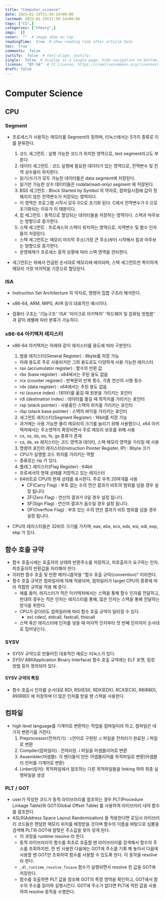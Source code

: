 ```yaml
---
title: "Computer_science"
date: 2023-01-19T21:59:14+09:00
lastmod: 2023-01-19T21:59:14+09:00
tags: ["CS",]
categories: ["theory",]
imgs:  []
cover:  ""  # image show on top
readingTime:  true  # show reading time after article date
toc:  true
comments:  false
justify:  false  # text-align: justify;
single:  false  # display as a single page, hide navigation on bottom, like as about page.
license:  "BY-SA"  # CC License, https://creativecommons.org/licenses/?lang=ko
draft: false
---
```

# Computer Science
## CPU
### Segment
- 프로세스가 사용하는 메모리를 Segment라 칭하며, 리눅스에서는 5가지 종류로 이를 분류한다. 
  1. 코드 세그먼트 : 실행 가능한 코드가 위치한 영역으로, text segment라고도 부른다.
  2. 데이터 세그먼트 : 코드 실행에 필요한 데이터가 있는 영역으로, 전역변수 및 전역 상수들이 위치한다.
    - 읽기/쓰기가 모두 가능한 데이터들은 data segment에 저장된다.
    - 읽기만 가능한 상수 데이터들은 rodata(read-only) segment 에 저장된다.
  3. BSS 세그먼트 : Block Started by Symbol 의 약자로, 컴파일시점에 값이 정해지지 않은 전역변수가 저장되는 영역이다. 
    - 이 영역은 프로그램 시작시 모두 0으로 초기화 된다. C에서 전역변수가 0 으로 초기화되는 이유가 이 때문이다.
  4. 힙 세그먼트 : 동적으로 할당되는 데이터들을 저장하는 영역이다. 스택과 마주보는 방향으로 증가한다.
  5. 스택 세그먼트 : 프로세스의 스택이 위치하는 영역으로, 지역변수 및 함수 인자들이 저장된다. 
    - 스택 세그먼트는 메모리 마지막 주소(가장 큰 주소)부터 시작해서 힙과 마주보는 방향으로 증가한다.
	- 운영체제가 프로세스 동작 상황에 따라 스택 영역을 관리한다.
  
- 세그먼트는 위에서 언급된 순서대로 메모리에 배치되며, 스택 세그먼트만 특이하게 메모리 가장 마지막을 기준으로 할당된다.

### ISA
- Instruction Set Architecture 의 약자로, 명령어 집합 구조라 해석한다.
- x86-64, ARM, MIPS, AVR 등이 대표적인 예시이다.

- 컴퓨터 구조는 '기능구조' 'ISA' '마이크로 아키텍처' '하드웨어 및 컴퓨팅 방법론' 과 같이 레벨에 따라 분류가 가능하다. 

### x86-64 아키텍처 레지스터
- x86-64 아키텍처는 아래와 같이 레지스터를 용도에 따라 구분한다. 
  1. 범용 레지스터(General Register) : 8byte를 저장 가능
    - 아래 용도로 주로 사용되지만 그외 용도로도 다양하게 사용 가능한 레지스터.
    - rax (accumulator register) : 함수의 반환 값
    - rbx (base register) : x64에서는 주된 용도 없음
    - rcx (counter register) : 반복문의 반복 횟수, 각종 연산의 시행 횟수
  	- rdx (data register) : x64에서는 주된 용도 없음
    - rsi (source index) : 데이터를 옮길 때 원본을 가리키는 포인터
    - rdi (destination index) : 데이터를 옮길 때 목적지를 가리키는 포인터
  	- rsp (stack pointer) : 사용중인 스택의 위치를 가리키는 포인터
  	- rbp (stack base pointer) : 스택의 바닥을 가리키는 포인터
  2. 세그먼트 레지스터(Segment Register) : 16bit를 저장 가능
  	- 과거에는 사용 가능한 물리 메모리의 크기를 늘리기 위해 사용했으나, x64 아키텍처에서는 주소영역이 확장되면서 주로 메모리 보호를 위해 사용
    - cs, ss, ds, es, fs, gs 종류가 존재
  	- cs, ds, ss 레지스터는 코드 영역과 데이터, 스택 메모리 영역을 가리킬 때 사용
  3. 명령어 포인터 레지스터(Instruction Pointer Register, IP) : 8byte 크기
    - CPU가 실행할 코드 위치를 가리키는 역할
    - 종류로는 rip 가 있다.
  4. 플래그 레지스터(Flag Register) : 64bit
    - 프로세서의 현재 상태를 저장하고 있는 레지스터
  	- 64비트로 CPU의 현재 상태를 표시한다. 주로 우측 20여개를 사용
	  - CF(Carry Flag) : 부호 없는 수의 연산 결과가 비트의 범위를 넘을 경우 설정 됩니다.
	  - ZF(Zero Flag) : 연산의 결과가 0일 경우 설정 됩니다.
	  - SF(Sign Flag) : 연산의 결과가 음수일 경우 설정 됩니다.
	  - OF(Overflow Flag) : 부호 있는 수의 연산 결과가 비트 범위를 넘을 경우 설정 됩니다.
	  
- CPU의 레지스터들은 32비트 크기를 가지며, eax, ebx, ecx, edx, esi, edi, esp, ebp 가 있다. 

## 함수 호출 규약
- 함수 호출시에는 호출자의 상태와 반환주소를 저장하고, 피호출자가 요구하는 인자, 피호출자의 반환값을 처리해야 한다. 
- 이러한 함수 호출 및 반환 매커니즘약을 "함수 호출 규약(convention)" 이라한다.
- 함수 호출 규약은 컴파일러에 의해 적용되며, 컴파일러가 target CPU의 종류에 따라 적합한 규약을 적용 해 준다.
  - 예를 들어, 레지스터가 적은 아키텍처에서는 스택을 통해 함수 인자를 전달하고, 반대의 경우는 적은 인자는 레지스터를 통해, 많은 인자는 스택을 통해 전달하는 방식을 취한다.
  - CPU가 같더라도 컴파일러에 따라 함수 호출 규약이 달라질 수 있다.
    - ex) cdecl, stdcall, fastcall, thiscall
  - 스택 혹은 레지스터에 인자를 넣을 때 마지막 인자부터 첫 번째 인자까지 순서대로 집어넣는다.
### SYSV
- SYSV 규약으로 만들어진 대표적인 예로는 리눅스가 있다.
- SYSV ABI(Application Binary Interface) 함수 호출 규약에는 ELF 포맷, 링킹 방법 등이 정의되어 있다.

#### SYSV 규약의 특징
- 함수 호출시 인자를 순서대로 RDI, RSI(ESI), RDX(EDX), RCX(ECX), R8(R8D), R9(R9D) 에 저장하며 더 많은 인자를 받을 땐 스택을 사용한다.

## 컴파일
- high level language를 기계어로 변환하는 작업을 컴파일이라 하고, 컴파일은 네가지 변환기를 거친다. 
  1. Preprocessor(전처리기) : c언어로 구현된 .c 파일을 전처리가 완료된 .i 파일로 변환
  2. Compiler(컴파일러) : 전처리된 .i 파일을 어셈블리어로 변환   
  3. Assembler(어셈블): 각 벤더들이 만든 어셈블리어를 목적파일로 변환(어셈블리 언어를 기계어로 변환)
  4. Linker(링커): 목적파일에서 참조하는 다른 목적파일들을 linking 하여 최종 실행파일을 생성

### PLT / GOT
- user가 작성한 코드가 동적 라이브러리를 참조하는 경우 PLT(Procedure Linkage Table)와 GOT(Global Offset Table) 를 사용하여 라이브러리 내의 함수를 참조한다. 
- ASLR(Address Space Layout Randomization) 을 적용한다면 로딩시 라이브러리 코드들은 랜덤한 메모리 위치를 배정받을 것이며 함수의 이름을 바탕으로 심볼을 검색해 PLT와 GOT에 알맞은 주소값을 찾아 넣게 된다. 
  - 이 과정을 runtime resolve 라 한다.
  - 동적 라이브러리의 함수를 최초로 호출할 땐 라이브러리를 검색해서 함수의 주소를 조회하지만, 한 번 사용한 다음에는 GOT에 주소를 기록 해 놓아서 다음에 사용할 땐 GOT만 조회하여 함수를 사용할 수 있도록 한다. 이 동작을 resolve 라 한다.
  - `_dl_runtime_resolve_fxsave` 함수가 실행되면서 resolve 한 값을 GOT에 저장한다. 
  - 함수를 호출하면 PLT 값을 참조해 GOT의 특정 영역을 확인하고, GOT에서 함수의 주소를 읽어와 실행시킨다. GOT에 주소가 없다면 PLT에 적힌 값을 사용하여 resolve 동작을 수행한다.